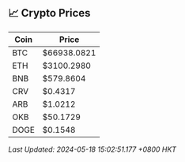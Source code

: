## 📈 Crypto Prices

| Coin | Price |
| ---- | ----- |
| BTC | $66938.0821 |
| ETH | $3100.2980 |
| BNB | $579.8604 |
| CRV | $0.4317 |
| ARB | $1.0212 |
| OKB | $50.1729 |
| DOGE | $0.1548 |

_Last Updated: 2024-05-18 15:02:51.177 +0800 HKT_